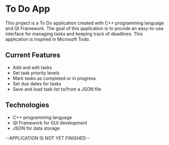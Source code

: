# To Do App 
This project is a To Do application created with C++ programming language and Qt Framework. The goal of this application is to provide an easy-to-use interface for managing tasks and keeping track of deadlines. This application is inspired in Microsoft Todo.

## Current Features
- Add and edit tasks
- Set task priority levels
- Mark tasks as completed or in progress
- Set due dates for tasks
- Save and load task list to/from a JSON file


## Technologies
- C++ programming language
- Qt Framework for GUI development
- JSON for data storage


--APPLICATION IS NOT YET FINISHED--
